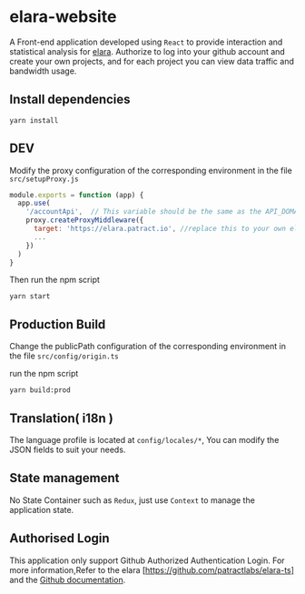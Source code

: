 # elara-website

A Front-end application developed using `React` to provide interaction and statistical analysis for [elara](https://github.com/patractlabs/elara-ts). Authorize to log into your github account and create your own projects, and for each project you can view data traffic and bandwidth usage.

## Install dependencies

```
yarn install
```

## DEV

Modify the proxy configuration of the corresponding environment in the file `src/setupProxy.js`

```javascript
module.exports = function (app) {
  app.use(
    '/accountApi',  // This variable should be the same as the API_DOMAIN variable of the development environment in the src/config/origin.ts file
    proxy.createProxyMiddleware({
      target: 'https://elara.patract.io', //replace this to your own elara service url
      ...
    })
  )
}
```

Then run the npm script

```
yarn start

```

## Production Build

Change the publicPath configuration of the corresponding environment in the file `src/config/origin.ts`

run the npm script

```
yarn build:prod

```

## Translation( i18n )

The language profile is located at `config/locales/*`, You can modify the JSON fields to suit your needs.

## State management

No State Container such as `Redux`, just use `Context` to manage the application state.

## Authorised Login

This application only support Github Authorized Authentication Login. For more information,Refer to the elara [https://github.com/patractlabs/elara-ts] and the [Github documentation](https://docs.github.com/en/developers/apps/building-oauth-apps/authorizing-oauth-apps).
